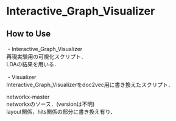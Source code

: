 # Interactive_Graph_Visualizer

## How to Use
・Interactive_Graph_Visualizer  
再現実験用の可視化スクリプト．  
LDAの結果を用いる．  

・Visualizer  
Interactive_Graph_Visualizerをdoc2vec用に書き換えたスクリプト．  

networkx-master  
networkxのソース．(versionは不明)  
layout関係，hits関係の部分に書き換え有り．  
